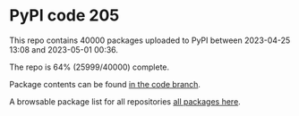 # PyPI code 205

This repo contains 40000 packages uploaded to PyPI between 
2023-04-25 13:08 and 2023-05-01 00:36.

The repo is 64% (25999/40000) complete.

Package contents can be found [in the code branch](https://github.com/pypi-data/pypi-mirror-205/tree/code/packages).

A browsable package list for all repositories [all packages here](https://pypi-data.github.io/website/repositories/pypi-mirror-205).


